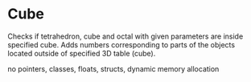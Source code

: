 # Cube

Checks if tetrahedron, cube and octal with given parameters are inside specified cube. Adds numbers corresponding to parts of the objects located outside of specified 3D table (cube).


no pointers, classes, floats, structs, dynamic memory allocation
